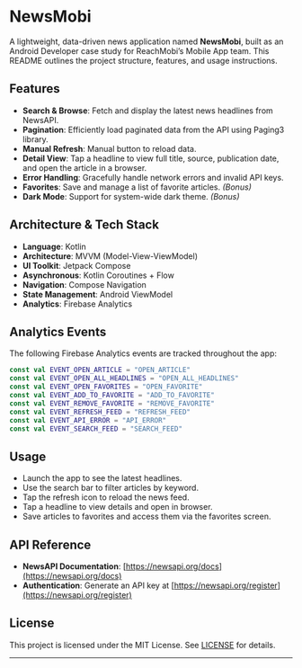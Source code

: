# NewsMobi

A lightweight, data-driven news application named **NewsMobi**, built as an Android Developer case study for ReachMobi’s Mobile App team. This README outlines the project structure, features, and usage instructions.


## Features

- **Search & Browse**: Fetch and display the latest news headlines from NewsAPI.
- **Pagination**: Efficiently load paginated data from the API using Paging3 library.
- **Manual Refresh**: Manual button to reload data.
- **Detail View**: Tap a headline to view full title, source, publication date, and open the article in a browser.
- **Error Handling**: Gracefully handle network errors and invalid API keys.
- **Favorites**: Save and manage a list of favorite articles. *(Bonus)*
- **Dark Mode**: Support for system-wide dark theme. *(Bonus)*

## Architecture & Tech Stack

- **Language**: Kotlin
- **Architecture**: MVVM (Model-View-ViewModel)
- **UI Toolkit**: Jetpack Compose
- **Asynchronous**: Kotlin Coroutines + Flow
- **Navigation**: Compose Navigation
- **State Management**: Android ViewModel
- **Analytics**: Firebase Analytics

## Analytics Events

The following Firebase Analytics events are tracked throughout the app:

```kotlin
const val EVENT_OPEN_ARTICLE = "OPEN_ARTICLE"
const val EVENT_OPEN_ALL_HEADLINES = "OPEN_ALL_HEADLINES"
const val EVENT_OPEN_FAVORITES = "OPEN_FAVORITE"
const val EVENT_ADD_TO_FAVORITE = "ADD_TO_FAVORITE"
const val EVENT_REMOVE_FAVORITE = "REMOVE_FAVORITE"
const val EVENT_REFRESH_FEED = "REFRESH_FEED"
const val EVENT_API_ERROR = "API_ERROR"
const val EVENT_SEARCH_FEED = "SEARCH_FEED"
```

## Usage

- Launch the app to see the latest headlines.
- Use the search bar to filter articles by keyword.
- Tap the refresh icon to reload the news feed.
- Tap a headline to view details and open in browser.
- Save articles to favorites and access them via the favorites screen.

## API Reference

- **NewsAPI Documentation**: [https://newsapi.org/docs](https://newsapi.org/docs)
- **Authentication**: Generate an API key at [https://newsapi.org/register](https://newsapi.org/register)

## License

This project is licensed under the MIT License. See [LICENSE](LICENSE) for details.

---

